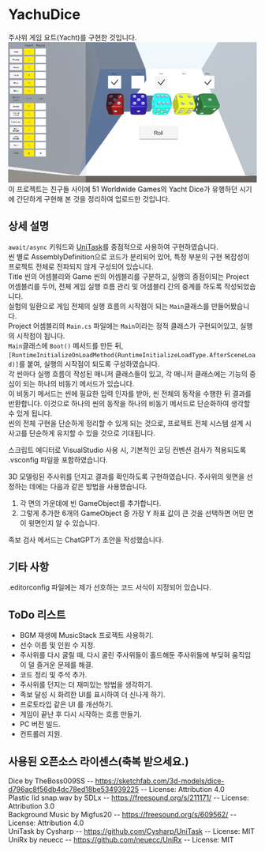 # YachuDice
주사위 게임 요트(Yacht)를 구현한 것입니다.\
![Picture of YachuDice](./Images/Image01.PNG)\
이 프로젝트는 친구들 사이에 51 Worldwide Games의 Yacht Dice가 유행하던 시기에 간단하게 구현해 본 것을 정리하여 업로드한 것입니다.

## 상세 설명
`await/async` 키워드와 [UniTask](https://github.com/Cysharp/UniTask)를 중점적으로 사용하여 구현하였습니다.\
씬 별로 AssemblyDefinition으로 코드가 분리되어 있어, 특정 부분의 구현 복잡성이 프로젝트 전체로 전파되지 않게 구성되어 있습니다.\
Title 씬의 어셈블리와 Game 씬의 어셈블리를 구분하고, 실행의 중점이되는 Project 어셈블리를 두어, 전체 게임 실행 흐름 관리 및 어셈블리 간의 중계를 하도록 작성되었습니다.\
실험의 일환으로 게임 전체의 실행 흐름의 시작점이 되는 `Main`클래스를 만들어봤습니다.\
Project 어셈블리의 `Main.cs` 파일에는 `Main`이라는 정적 클래스가 구현되어있고, 실행의 시작점이 됩니다.\
`Main`클래스에 `Boot()` 메서드를 만든 뒤, `[RuntimeInitializeOnLoadMethod(RuntimeInitializeLoadType.AfterSceneLoad)]`를 붙여, 실행의 시작점이 되도록 구성하였습니다.\
각 씬마다 실행 흐름이 작성된 매니저 클래스들이 있고, 각 매니저 클래스에는 기능의 중심이 되는 하나의 비동기 메서드가 있습니다.\
이 비동기 메서드는 씬에 필요한 입력 인자를 받아, 씬 전체의 동작을 수행한 뒤 결과를 반환합니다. 이것으로 하나의 씬의 동작을 하나의 비동기 메서드로 단순화하여 생각할 수 있게 됩니다.\
씬의 전체 구현을 단순하게 정리할 수 있게 되는 것으로, 프로젝트 전체 시스템 설계 시 사고를 단순하게 유지할 수 있을 것으로 기대됩니다.

스크립트 에디터로 VisualStudio 사용 시, 기본적인 코딩 컨벤션 검사가 적용되도록 .vsconfig 파일을 포함하였습니다.

3D 모델링된 주사위를 던지고 결과를 확인하도록 구현하였습니다.
주사위의 윗면을 선정하는 데에는 다음과 같은 방법을 사용했습니다.
 1. 각 면의 가운데에 빈 GameObject를 추가합니다.
 2. 그렇게 추가한 6개의 GameObject 중 가장 Y 좌표 값이 큰 것을 선택하면 어떤 면이 윗면인지 알 수 있습니다.
 
족보 검사 메서드는 ChatGPT가 초안을 작성했습니다.

## 기타 사항
.editorconfig 파일에는 제가 선호하는 코드 서식이 지정되어 있습니다.

## ToDo 리스트
 - BGM 재생에 MusicStack 프로젝트 사용하기.
 - 선수 이름 및 인원 수 지정.
 - 주사위를 다시 굴릴 때, 다시 굴린 주사위들이 홀드해둔 주사위들에 부딪혀 움직임이 덜 즐거운 문제를 해결.
 - 코드 정리 및 주석 추가.
 - 주사위를 던지는 더 재미있는 방법을 생각하기.
 - 족보 달성 시 화려한 UI를 표시하여 더 신나게 하기.
 - 프로토타입 같은 UI 를 개선하기.
 - 게임이 끝난 후 다시 시작하는 흐름 만들기.
 - PC 버전 빌드.
 - 컨트롤러 지원.

## 사용된 오픈소스 라이센스(축복 받으세요.)
Dice by TheBoss009SS -- https://sketchfab.com/3d-models/dice-d796ac8f56db4dc78ed18be534939225 -- License: Attribution 4.0  
Plastic lid snap.wav by SDLx -- https://freesound.org/s/211171/ -- License: Attribution 3.0  
Background Music by Migfus20 -- https://freesound.org/s/609562/ -- License: Attribution 4.0  
UniTask by Cysharp -- https://github.com/Cysharp/UniTask -- License: MIT  
UniRx by neuecc -- https://github.com/neuecc/UniRx -- License: MIT  
